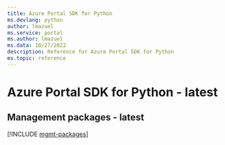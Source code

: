 ```yaml
---
title: Azure Portal SDK for Python
ms.devlang: python
author: lmazuel
ms.service: portal
ms.author: lmazuel
ms.data: 10/27/2022
description: Reference for Azure Portal SDK for Python
ms.topic: reference
---
```

# Azure Portal SDK for Python - latest

## Management packages - latest
[!INCLUDE [mgmt-packages](portal-mgmt-index.md)]